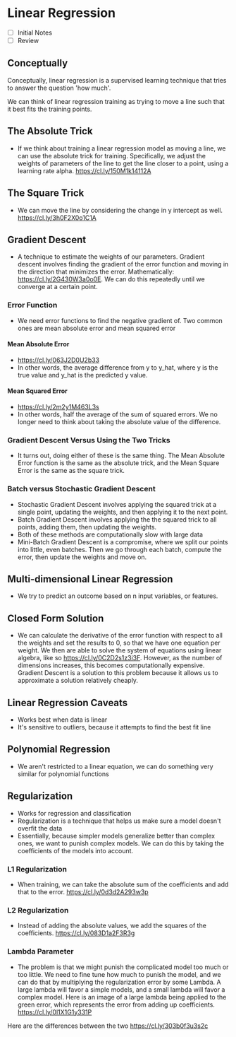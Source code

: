 # Linear Regression
- [ ] Initial Notes
- [ ] Review

## Conceptually
Conceptually, linear regression is a supervised learning technique that tries to answer the question 'how much'.

We can think of linear regression training as trying to move a line such that it best fits the training points.

## The Absolute Trick
- If we think about training a linear regression model as moving a line, we can use the absolute trick for training. Specifically, we adjust the weights of parameters of the line to get the line closer to a point, using a learning rate alpha. https://cl.ly/150M1k14112A

## The Square Trick
- We can move the line by considering the change in y intercept as well. https://cl.ly/3h0F2X0o1C1A

## Gradient Descent
- A technique to estimate the weights of our parameters. Gradient descent involves finding the gradient of the error function and moving in the direction that minimizes the error. Mathematically: https://cl.ly/2G430W3a0o0E. We can do this repeatedly until we converge at a certain point.

### Error Function
- We need error functions to find the negative gradient of. Two common ones are mean absolute error and mean squared error

#### Mean Absolute Error
- https://cl.ly/063J2D0U2b33
- In other words, the average difference from y to y_hat, where y is the true value and y_hat is the predicted y value.

#### Mean Squared Error
- https://cl.ly/2m2y1M463L3s
- In other words, half the average of the sum of squared errors. We no longer need to think about taking the absolute value of the difference.

### Gradient Descent Versus Using the Two Tricks
- It turns out, doing either of these is the same thing. The Mean Absolute Error function is the same as the absolute trick, and the Mean Square Error is the same as the square trick.

### Batch versus Stochastic Gradient Descent
- Stochastic Gradient Descent involves applying the squared trick at a single point, updating the weights, and then applying it to the next point.
- Batch Gradient Descent involves applying the the squared trick to all points, adding them, then updating the weights. 
- Both of these methods are computationally slow with large data
- Mini-Batch Gradient Descent is a compromise, where we split our points into little, even batches. Then we go through each batch, compute the error, then update the weights and move on.

## Multi-dimensional Linear Regression
- We try to predict an outcome based on n input variables, or features.

## Closed Form Solution
- We can calculate the derivative of the error function with respect to all the weights and set the results to 0, so that we have one equation per weight. We then are able to solve the system of equations using linear algebra, like so https://cl.ly/0C2D2s1z3i3F. However, as the number of dimensions increases, this becomes computationally expensive. Gradient Descent is a solution to this problem because it allows us to approximate a solution relatively cheaply.

## Linear Regression Caveats
- Works best when data is linear
- It's sensitive to outliers, because it attempts to find the best fit line

## Polynomial Regression
- We aren't restricted to a linear equation, we can do something very similar for polynomial functions

## Regularization
- Works for regression and classification
- Regularization is a technique that helps us make sure a model doesn't overfit the data
- Essentially, because simpler models generalize better than complex ones, we want to punish complex models. We can do this by taking the coefficients of the models into account.

### L1 Regularization
- When training, we can take the absolute sum of the coefficients and add that to the error. https://cl.ly/0d3d2A293w3p

### L2 Regularization
- Instead of adding the absolute values, we add the squares of the coefficients. https://cl.ly/083D1a2F3R3g

### Lambda Parameter
- The problem is that we might punish the complicated model too much or too little. We need to fine tune how much to punish the model, and we can do that by multiplying the regularization error by some Lambda. A large lambda will favor a simple models, and a small lambda will favor a complex model. Here is an image of a large lambda being applied to the green error, which represents the error from adding up coefficients. https://cl.ly/0l1X1G1y331P

Here are the differences between the two https://cl.ly/303b0f3u3s2c
